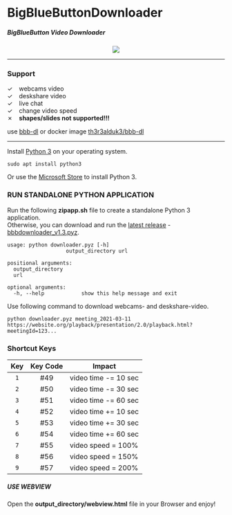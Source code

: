 # BigBlueButtonDownloader
##### BigBlueButton Video Downloader

<p align="center">
  <img src="https://repository-images.githubusercontent.com/331634964/0abaea80-5c90-11eb-80e0-4413ca30e08a" />
</p>

---

### Support
  
&#x2713; &ensp; webcams video  
&#x2713; &ensp; deskshare video  
&#x2713; &ensp; live chat  
&#x2713; &ensp; change video speed  
&#x2717; &ensp; **shapes/slides not supported!!!**  
  
use [bbb-dl](https://github.com/C0D3D3V/bbb-dl) or docker image [th3r3alduk3/bbb-dl](https://hub.docker.com/r/th3r3alduk3/bbb-dl)

---

Install [Python 3](https://www.python.org/downloads/) on your operating system.  

```
sudo apt install python3
```

Or use the [Microsoft Store](https://go.microsoft.com/fwlink?linkID=2082640) to install Python 3.

### RUN STANDALONE PYTHON APPLICATION

Run the following **zipapp.sh** file to create a standalone Python 3 application.  
Otherwise, you can download and run the [latest release](https://github.com/Th3R3alDuk3/BigBlueButtonDownloader/releases) - 
[bbbdownloader_v1.3.pyz](https://github.com/Th3R3alDuk3/BigBlueButtonDownloader/releases/download/v1.3/downloader.pyz). 

```
usage: python downloader.pyz [-h] 
                   output_directory url

positional arguments:
  output_directory
  url

optional arguments:
  -h, --help            show this help message and exit
```
Use following command to download webcams- and deskshare-video.
```
python downloader.pyz meeting_2021-03-11 https://website.org/playback/presentation/2.0/playback.html?meetingId=123...
```

### Shortcut Keys

| Key | Key Code | Impact  |
|:---:|:---:|---|
| `1` | #49 | video time -= 10 sec |
| `2` | #50 | video time -= 30 sec |
| `3` | #51 | video time -= 60 sec |
| `4` | #52 | video time += 10 sec |
| `5` | #53 | video time += 30 sec |
| `6` | #54 | video time += 60 sec |
| `7` | #55 | video speed = 100% |
| `8` | #56 | video speed = 150% |
| `9` | #57 | video speed = 200% |

##### USE WEBVIEW

Open the **output_directory/webview.html** file in your Browser and enjoy!
